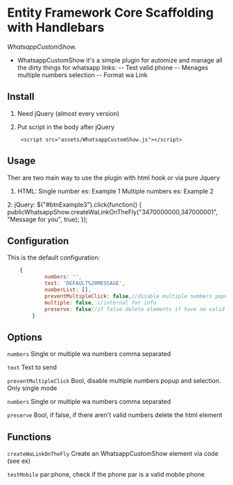 # Entity Framework Core Scaffolding with Handlebars

_WhatsappCustomShow._

- WhatsappCustomShow it's a simple plugin for automize and manage all the dirty things for  whatsapp links:
  -- Test valid phone
  -- Menages multiple numbers selection 
  -- Format wa Link

 

## Install
1. Need  jQuery (almost every version) 

2. Put script in the body after jQuery

        <script src="assets/WhatsappCustomShow.js"></script>

## Usage
Ther are two main way to use the plugin with html hook or via pure Jquery

1.  HTML:
	Single number es: <a whatsappShow data-text="Message for you" data-numbers="3470000000" target="_blank"> Example 1</a>
	Multiple numbers es:<a whatsappShow data-text="Message for you" data-numbers="3470000000,3470000001" target="_blank"> Example 2</a>

2: jQuery:
	 $("#btnExample3").click(function() {
        	publicWhatsappShow.createWaLinkOnTheFly("3470000000,347000001", "Message for you", true);
         });

## Configuration

This is the default configuration:

```javascript
	{
            numbers: '',            
            text: 'DEFAULT%20MESSAGE',
            numberList: [],
            preventMultipleClick: false,//disable multiple numbers popup and selection
            multiple: false, //internal for info
            preserve: false//if false delete elements if have no valid numbers 
        }
```

## Options

`numbers`
Single or multiple wa numbers comma separated


`text`
Text to send


`preventMultipleClick`
Bool, disable multiple numbers popup and selection. Only single mode


`numbers`
Single or multiple wa numbers comma separated


`preserve`
Bool, if false, if there aren't valid numbers delete the html element


## Functions

`createWaLinkOnTheFly`
Create an WhatsappCustomShow element via code (see ex)

`testMobile`
par:phone,  check if the phone par is a valid mobile phone


